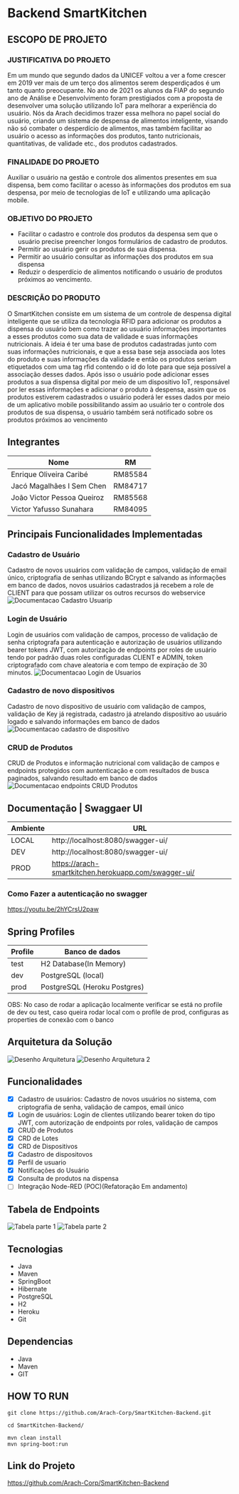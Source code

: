 # Backend SmartKitchen

## ESCOPO DE PROJETO
### JUSTIFICATIVA DO PROJETO
   Em um mundo que segundo dados da UNICEF voltou a ver a fome crescer em 2019 ver
mais de um terço dos alimentos serem desperdiçados é um tanto quanto
preocupante. No ano de 2021 os alunos da FIAP do segundo ano de Análise e
Desenvolvimento foram prestigiados com a proposta de desenvolver uma solução
utilizando IoT para melhorar a experiência do usuário. Nós da Arach decidimos trazer
essa melhora no papel social do usuário, criando um sistema de despensa de
alimentos inteligente, visando não só combater o desperdício de alimentos, mas
também facilitar ao usuário o acesso as informações dos produtos, tanto nutricionais,
quantitativas, de validade etc., dos produtos cadastrados.

### FINALIDADE DO PROJETO
   Auxiliar o usuário na gestão e controle dos alimentos presentes em sua dispensa, bem
como facilitar o acesso às informações dos produtos em sua despensa, por meio de
tecnologias de IoT e utilizando uma aplicação mobile.

### OBJETIVO DO PROJETO
- Facilitar o cadastro e controle dos produtos da despensa sem que o usuário
precise preencher longos formulários de cadastro de produtos.
- Permitir ao usuário gerir os produtos de sua dispensa.
- Permitir ao usuário consultar as informações dos produtos em sua dispensa
- Reduzir o desperdício de alimentos notificando o usuário de produtos
próximos ao vencimento.

### DESCRIÇÃO DO PRODUTO
O SmartKitchen consiste em um sistema de um controle de despensa digital inteligente que
se utiliza da tecnologia RFID para adicionar os produtos a dispensa do usuário bem como
trazer ao usuário informações importantes a esses produtos como sua data de validade e suas
informações nutricionais.
A ideia é ter uma base de produtos cadastradas junto com suas informações nutricionais, e
que a essa base seja associada aos lotes do produto e suas informações da validade e então
os produtos seriam etiquetados com uma tag rfid contendo o id do lote para que seja possível
a associação desses dados. Após isso o usuário pode adicionar esses produtos a sua dispensa
digital por meio de um dispositivo IoT, responsável por ler essas informações e adicionar o
produto à despensa, assim que os produtos estiverem cadastrados o usuário poderá ler esses
dados por meio de um aplicativo mobile possibilitando assim ao usuário ter o controle dos
produtos de sua dispensa, o usuário também será notificado sobre os produtos próximos ao
vencimento

## Integrantes
Nome | RM
----|-----
Enrique Oliveira Caribé | RM85584 
Jacó Magalhães I Sem Chen | RM84717
João Victor Pessoa Queiroz | RM85568
Victor Yafusso Sunahara | RM84095

## Principais Funcionalidades Implementadas
### Cadastro de Usuário
Cadastro de novos usuários com validação de campos, validação de email único, criptografia de senhas utilizando BCrypt e salvando as informações em banco de dados, novos usuários cadastrados já recebem a role de CLIENT para que possam utilizar os outros recursos do webservice
![Documentacao Cadastro Usuarip](https://cdn.discordapp.com/attachments/886625962006028288/886744451270213642/unknown.png)

### Login de Usuário
Login de usuários com validação de campos, processo de validação de senha criptografa para autenticação e autorização de usuários utilizando bearer tokens JWT, com autorização de endpoints por roles de usuário tendo por padrão duas roles configuradas CLIENT e ADMIN, token criptografado com chave aleatoria e com tempo de expiração de 30 minutos.
![Documentacao Login de Usuarios](https://media.discordapp.net/attachments/886625962006028288/886746228455514142/unknown.png?width=924&height=670)

### Cadastro de novo dispositivos
Cadastro de novo dispositivo de usuário com validação de campos, validação de Key já registrada, cadastro já atrelando dispositivo ao usuário logado e salvando informações em banco de dados
![Documentacao cadastro de dispositivo](https://media.discordapp.net/attachments/886625962006028288/886749450373042226/unknown.png?width=1229&height=670)

### CRUD de Produtos
CRUD de Produtos e informação nutricional com validação de campos e endpoints protegidos com auntenticação e com resultados de busca paginados, salvando resultado em banco de dados
![Documentacao endpoints CRUD Produtos](https://media.discordapp.net/attachments/886625962006028288/886746936726659072/unknown.png)


## Documentação | Swaggaer UI

Ambiente | URL
----|----
LOCAL|http://localhost:8080/swagger-ui/
DEV|http://localhost:8080/swagger-ui/
PROD|https://arach-smartkitchen.herokuapp.com/swagger-ui/

### Como Fazer a autenticação no swagger
https://youtu.be/2hYCrsU2paw

## Spring Profiles
Profile | Banco de dados
---|---
test | H2 Database(In Memory)
dev | PostgreSQL (local)
prod | PostgreSQL (Heroku Postgres)

OBS: No caso de rodar a aplicação localmente verificar se está no profile de dev ou test, caso queira rodar local com o profile de prod, configuras as properties de conexão com o banco


## Arquitetura da Solução

![Desenho Arquitetura](https://cdn.discordapp.com/attachments/886625962006028288/886731730168479794/arquitetura.png)
![Desenho Arquitetura 2](https://cdn.discordapp.com/attachments/886625962006028288/886732392063197184/unknown.png)

## Funcionalidades
- [x] Cadastro de usuários: Cadastro de novos usuários no sistema, com criptografia de senha, validação de campos, email único
- [x] Login de usuários: Login de clientes utilizando bearer token do tipo JWT, com autorização de endpoints por roles, validação de campos
- [x] CRUD de Produtos
- [x] CRD de Lotes
- [x] CRD de Dispositivos
- [x] Cadastro de dispositovos
- [x] Perfil de usuario
- [x] Notificações do Usuário
- [X] Consulta de produtos na dispensa
- [ ] Integração Node-RED (POC)(Refatoração Em andamento) 

## Tabela de Endpoints
![Tabela parte 1](https://cdn.discordapp.com/attachments/886625962006028288/886731300227149844/unknown.png)
![Tabela parte 2](https://cdn.discordapp.com/attachments/886625962006028288/886731355558400020/unknown.png)

## Tecnologias
- Java
- Maven
- SpringBoot
- Hibernate
- PostgreSQL
- H2
- Heroku
- Git

## Dependencias
- Java
- Maven
- GIT

## HOW TO RUN
    git clone https://github.com/Arach-Corp/SmartKitchen-Backend.git

    cd SmartKitchen-Backend/

    mvn clean install
    mvn spring-boot:run

## Link do Projeto
https://github.com/Arach-Corp/SmartKitchen-Backend